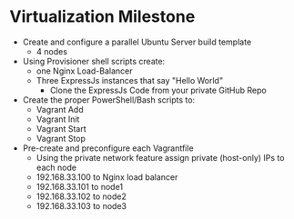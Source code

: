 # Virtualization Milestone

* Create and configure a parallel Ubuntu Server build template
  * 4 nodes
* Using Provisioner shell scripts create:
  * one Nginx Load-Balancer
  * Three ExpressJs instances that say "Hello World"
    * Clone the ExpressJs Code from your private GitHub Repo
* Create the proper PowerShell/Bash scripts to:
  * Vagrant Add
  * Vagrant Init
  * Vagrant Start
  * Vagrant Stop
* Pre-create and preconfigure each Vagrantfile
  * Using the private network feature assign private (host-only) IPs to each node
  * 192.168.33.100 to Nginx load balancer
  * 192.168.33.101 to node1
  * 192.168.33.102 to node2
  * 192.168.33.103 to node3
